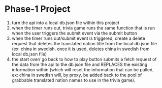 # Phase-1 Project

1. turn the api into a local db.json file within this project
2. when the timer runs out, trivia game runs the same function that is run when the user triggers the submit event via the submit button
3. when the timer runs out/submit event is triggered, create a delete request that deletes the translated nation title from the local db.json file (ex: china in swedish. once it is used, deletes china in swedish from local db.json file)
4. the start over/ go back to how to play button submits a fetch request of the data from the api to the db.json file and REPLACES the existing information within (which will reset the information that can be pulled, ex: china in swedish will, by proxy, be added back to the pool of grabbable translated nation names to use in the trivia game).